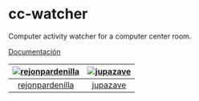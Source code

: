 # cc-watcher
Computer activity watcher for a computer center room.

[Documentación](/Documentacion.pdf)

[<img alt="rejonpardenilla" src="https://avatars3.githubusercontent.com/u/22482675?v=4&s=117 width=117">](https://github.com/rejonpardenilla) |[<img alt="jupazave" src="https://avatars1.githubusercontent.com/u/1057196?v=4&s=117 width=117">](https://github.com/jupazave) |
:---:|:---:|
[rejonpardenilla](https://github.com/rejonpardenilla)|[jupazave](https://github.com/jupazave)|
